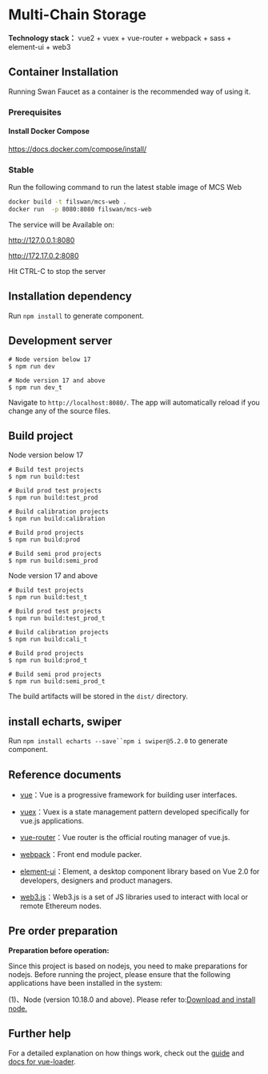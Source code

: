 # Multi-Chain Storage

**Technology stack：** vue2 + vuex + vue-router + webpack + sass + element-ui + web3


## Container Installation

Running Swan Faucet as a container is the recommended way of using it.

### Prerequisites

#### Install Docker Compose

https://docs.docker.com/compose/install/
### Stable

Run the following command to run the latest stable image of MCS Web

```bash
docker build -t filswan/mcs-web .
docker run  -p 8080:8080 filswan/mcs-web
```
The service will be Available on:

http://127.0.0.1:8080

http://172.17.0.2:8080

Hit CTRL-C to stop the server

## Installation dependency

Run `npm install` to generate component.

## Development server

```shell
# Node version below 17
$ npm run dev

# Node version 17 and above
$ npm run dev_t
```

Navigate to `http://localhost:8080/`. The app will automatically reload if you change any of the source files.

## Build project

Node version below 17
```shell
# Build test projects
$ npm run build:test

# Build prod test projects
$ npm run build:test_prod

# Build calibration projects
$ npm run build:calibration

# Build prod projects
$ npm run build:prod

# Build semi prod projects
$ npm run build:semi_prod
```

Node version 17 and above
```shell
# Build test projects
$ npm run build:test_t

# Build prod test projects
$ npm run build:test_prod_t

# Build calibration projects
$ npm run build:cali_t

# Build prod projects
$ npm run build:prod_t

# Build semi prod projects
$ npm run build:semi_prod_t
```

The build artifacts will be stored in the `dist/` directory.

## install echarts, swiper

Run `npm install echarts --save``npm i swiper@5.2.0` to generate component.

## Reference documents

- [vue](https://vuejs.bootcss.com/v2/guide/)：Vue is a progressive framework for building user interfaces.

- [vuex](https://vuex.vuejs.org/zh/)：Vuex is a state management pattern developed specifically for vue.js applications.

- [vue-router](https://router.vuejs.org/zh/)：Vue router is the official routing manager of vue.js.

- [webpack](https://webpack.js.org/concepts/)：Front end module packer.

- [element-ui](https://element.eleme.io/)：Element, a desktop component library based on Vue 2.0 for developers, designers and product managers.

- [web3.js](http://cw.hubwiz.com/card/c/web3.js-1.0/)：Web3.js is a set of JS libraries used to interact with local or remote Ethereum nodes.

## Pre order preparation

**Preparation before operation:**

   Since this project is based on nodejs, you need to make preparations for nodejs. Before running the project, please ensure that the following applications have been installed in the system:

   (1)、Node (version 10.18.0 and above). Please refer to:[Download and install node.](https://nodejs.org/en/download/)

## Further help

For a detailed explanation on how things work, check out the [guide](http://vuejs-templates.github.io/webpack/) and [docs for vue-loader](http://vuejs.github.io/vue-loader).
